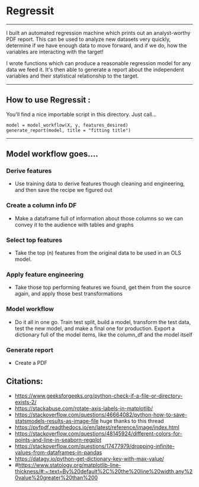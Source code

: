 


# Regressit
---
I built an automated regression machine which prints out an analyst-worthy PDF report. This can be used to analyze new datasets very quickly, determine if we have enough data to move forward, 
and if we do, how the variables are interacting with the target!

I wrote functions which can produce a reasonable regression model for any data we feed it. It's then able to generate a report about the independent variables and their statistical relationship to the target.

---

## How to use Regressit :

You'll find a nice importable script in this directory. Just call... 

```from regressit import * 
model = model_workflow(X, y, features_desired)
generate_report(model, title = "fitting title")
```



---



## Model workflow goes....

### Derive features
 -    Use training data to derive features though cleaning and engineering, and then save the recipe we figured out

### Create a column info DF
 -    Make a dataframe full of information about those columns so we can convey it to the audience with tables and graphs

### Select top features
 -    Take the top (n) features from the original data to be used in an OLS model. 

### Apply feature engineering
 -    Take those top performing features we found, get them from the source again, and apply those best transformations

### Model workflow
 -    Do it all in one go. Train test split, build a model, transform the test data, test the new model, and make a final one for production. Export a dictionary full of the model items, like the column_df and the model itself

### Generate report
 -    Create a PDF 



## Citations:

- https://www.geeksforgeeks.org/python-check-if-a-file-or-directory-exists-2/
- https://stackabuse.com/rotate-axis-labels-in-matplotlib/
- https://stackoverflow.com/questions/46664082/python-how-to-save-statsmodels-results-as-image-file  huge thanks to this thread
- https://pyfpdf.readthedocs.io/en/latest/reference/image/index.html
- https://stackoverflow.com/questions/48145924/different-colors-for-points-and-line-in-seaborn-regplot
- https://stackoverflow.com/questions/17477979/dropping-infinite-values-from-dataframes-in-pandas
- https://datagy.io/python-get-dictionary-key-with-max-value/
- #https://www.statology.org/matplotlib-line-thickness/#:~:text=By%20default%2C%20the%20line%20width,any%20value%20greater%20than%200
